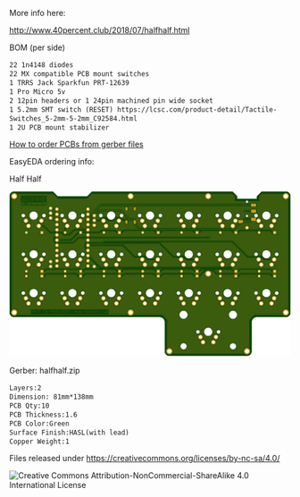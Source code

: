 More info here:

http://www.40percent.club/2018/07/halfhalf.html

BOM (per side)

    22 1n4148 diodes
    22 MX compatible PCB mount switches
    1 TRRS Jack Sparkfun PRT-12639
    1 Pro Micro 5v
    2 12pin headers or 1 24pin machined pin wide socket
    1 5.2mm SMT switch (RESET) https://lcsc.com/product-detail/Tactile-Switches_5-2mm-5-2mm_C92584.html
    1 2U PCB mount stabilizer

[How to order PCBs from gerber files](http://www.40percent.club/2017/03/ordering-pcb.html)

EasyEDA ordering info:

Half Half

![halfhalf](halfhalf.png)

Gerber: halfhalf.zip

    Layers:2 
    Dimension: 81mm*138mm  
    PCB Qty:10 
    PCB Thickness:1.6 
    PCB Color:Green 
    Surface Finish:HASL(with lead) 
    Copper Weight:1


Files released under https://creativecommons.org/licenses/by-nc-sa/4.0/

![Creative Commons Attribution-NonCommercial-ShareAlike 4.0 International License](https://i.creativecommons.org/l/by-nc-sa/4.0/88x31.png)
